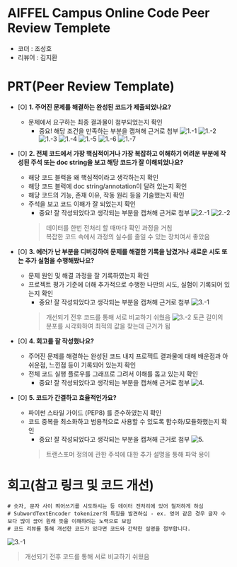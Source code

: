 # AIFFEL Campus Online Code Peer Review Templete
- 코더 : 조성호
- 리뷰어 : 김지환


# PRT(Peer Review Template)
- [Ο]  **1. 주어진 문제를 해결하는 완성된 코드가 제출되었나요?**
    - 문제에서 요구하는 최종 결과물이 첨부되었는지 확인
        - 중요! 해당 조건을 만족하는 부분을 캡쳐해 근거로 첨부
        ![1.-1](Peer_Review_Image/1.-1.png)
        ![1.-2](Peer_Review_Image/1.-2.png)
        ![1.-3](Peer_Review_Image/1.-3.png)
        ![1.-4](Peer_Review_Image/1.-4.png)
        ![1.-5](Peer_Review_Image/1.-5.png)
        ![1.-6](Peer_Review_Image/1.-6.png)
        ![1.-7](Peer_Review_Image/1.-7.png)
    
- [Ο]  **2. 전체 코드에서 가장 핵심적이거나 가장 복잡하고 이해하기 어려운 부분에 작성된 
주석 또는 doc string을 보고 해당 코드가 잘 이해되었나요?**
    - 해당 코드 블럭을 왜 핵심적이라고 생각하는지 확인
    - 해당 코드 블럭에 doc string/annotation이 달려 있는지 확인
    - 해당 코드의 기능, 존재 이유, 작동 원리 등을 기술했는지 확인
    - 주석을 보고 코드 이해가 잘 되었는지 확인
        - 중요! 잘 작성되었다고 생각되는 부분을 캡쳐해 근거로 첨부
        ![2.-1](Peer_Review_Image/2.-1.png)
        ![2.-2](Peer_Review_Image/2.-2.png)
        >데이터를 한번 전처리 할 때마다 확인 과정을 거침  
        >복잡한 코드 속에서 과정의 실수를 줄일 수 있는 장치여서 좋았음
        
- [Ο]  **3. 에러가 난 부분을 디버깅하여 문제를 해결한 기록을 남겼거나
새로운 시도 또는 추가 실험을 수행해봤나요?**
    - 문제 원인 및 해결 과정을 잘 기록하였는지 확인
    - 프로젝트 평가 기준에 더해 추가적으로 수행한 나만의 시도, 
    실험이 기록되어 있는지 확인
        - 중요! 잘 작성되었다고 생각되는 부분을 캡쳐해 근거로 첨부
        ![3.-1](Peer_Review_Image/3.-1.png)
        >개선되기 전후 코드를 통해 서로 비교하기 쉬웠음
        ![3.-2](Peer_Review_Image/3.-2.png)
        >토큰 길이의 분포를 시각화하여 최적의 값을 찾는데 근거가 됨
        
- [Ο]  **4. 회고를 잘 작성했나요?**
    - 주어진 문제를 해결하는 완성된 코드 내지 프로젝트 결과물에 대해
    배운점과 아쉬운점, 느낀점 등이 기록되어 있는지 확인
    - 전체 코드 실행 플로우를 그래프로 그려서 이해를 돕고 있는지 확인
        - 중요! 잘 작성되었다고 생각되는 부분을 캡쳐해 근거로 첨부
        ![4.](Peer_Review_Image/4..png)
        
- [Ο]  **5. 코드가 간결하고 효율적인가요?**
    - 파이썬 스타일 가이드 (PEP8) 를 준수하였는지 확인
    - 코드 중복을 최소화하고 범용적으로 사용할 수 있도록 함수화/모듈화했는지 확인
        - 중요! 잘 작성되었다고 생각되는 부분을 캡쳐해 근거로 첨부
        ![5.](Peer_Review_Image/5..png)
        >트랜스포머 정의에 관한 주석에 대한 추가 설명을 통해 파악 용이


# 회고(참고 링크 및 코드 개선)
```
# 숫자, 문자 사이 띄어쓰기를 시도하시는 등 데이터 전처리에 있어 철저하게 하심
# SubwordTextEncoder tokenizer의 특징을 발견하심 - ex. 영어 같은 경우 글자 수보다 많이 끊어 원래 뜻을 이해하려는 노력으로 보임
# 코드 리뷰를 통해 개선한 코드가 있다면 코드와 간략한 설명을 첨부합니다.
```
![3.-1](Peer_Review_Image/3.-1.png)
>개선되기 전후 코드를 통해 서로 비교하기 쉬웠음